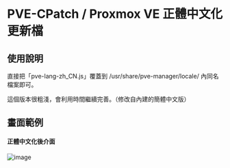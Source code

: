 # PVE-CPatch / Proxmox VE 正體中文化更新檔


## 使用說明
  
直接把「pve-lang-zh_CN.js」覆蓋到 /usr/share/pve-manager/locale/ 內同名檔案即可。
  
這個版本很粗淺，會利用時間繼續完善。（修改自內建的簡體中文版）
  

          

      
## 畫面範例


#### 正體中文化後介面
![image](https://raw.githubusercontent.com/jasoncheng7115/pve-cpatch/master/%E8%AA%AA%E6%98%8E%E5%9C%96/vm_summary.png)
